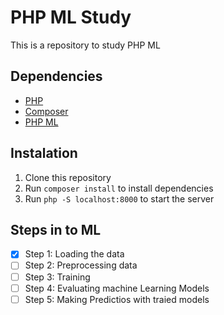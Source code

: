 # PHP ML Study
This is a repository to study PHP ML

## Dependencies
- [PHP](https://www.php.net/)
- [Composer](https://getcomposer.org/)
- [PHP ML](https://php-ml.readthedocs.io/en/latest/)

## Instalation
1. Clone this repository
2. Run `composer install` to install dependencies
3. Run `php -S localhost:8000` to start the server

## Steps in to ML
- [X] Step 1: Loading the data
- [ ] Step 2: Preprocessing data
- [ ] Step 3: Training
- [ ] Step 4: Evaluating machine Learning Models
- [ ] Step 5: Making Predictios with traied models